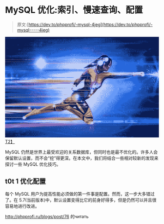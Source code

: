 # MySQL 优化:索引、慢速查询、配置

> 原文:[https://dev.to/phpprofi/-mysql-4jeg](https://dev.to/phpprofi/-mysql-----4jeg)

[![](img/d0cf67492f84f7a0863dafba05352bc2.png)T2】](https://res.cloudinary.com/practicaldev/image/fetch/s--5XvQ3qKH--/c_limit%2Cf_auto%2Cfl_progressive%2Cq_auto%2Cw_880/https://dab1nmslvvntp.cloudfront.net/wp-content/uploads/2017/10/1509294383superhero-534120_1280.jpg)

MySQL 仍然是世界上最受欢迎的关系数据库，但同时也是最不优化的。许多人会保留默认设置，而不会“挖”得更深。在本文中，我们将结合一些相对较新的发现来探讨一些 MySQL 优化技巧。

## t0t 1 优化配置

每个 MySQL 用户为提高性能必须做的第一件事是配置。然而，这一步大多错过了。在 5.7(当前版本)中，默认设置变得比它的前身好得多，但是仍然可以并且很容易地进行改进。

http://phpprofi.ru/blogs/post/76 的читать